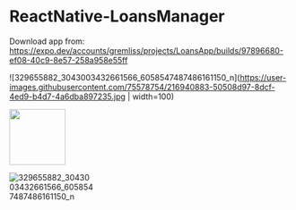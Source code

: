 # ReactNative-LoansManager
Download app from: 
https://expo.dev/accounts/gremliss/projects/LoansApp/builds/97896680-ef08-40c9-8e57-258a958e55ff

![329655882_3043003432661566_6058547487486161150_n](https://user-images.githubusercontent.com/75578754/216940883-50508d97-8dcf-4ed9-b4d7-4a6dba897235.jpg | width=100)

<img src="https://your-image-url.type](https://user-images.githubusercontent.com/75578754/216940883-50508d97-8dcf-4ed9-b4d7-4a6dba897235.jpg)" width="100">

<div style="width: 30%">
  
  ![329655882_3043003432661566_6058547487486161150_n](https://user-images.githubusercontent.com/75578754/216940883-50508d97-8dcf-4ed9-b4d7-4a6dba897235.jpg)
  
</div>
